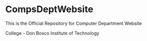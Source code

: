 # CompsDeptWebsite

This is the Official Repository for Computer Department  Website

College - Don Bosco Institute of Technology 
